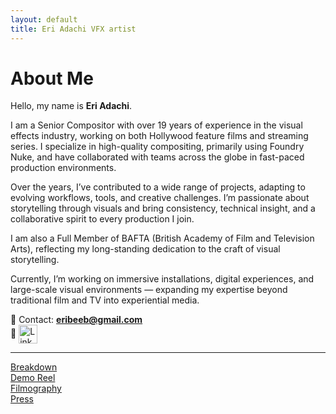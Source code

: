 ```yaml
---
layout: default
title: Eri Adachi VFX artist
---
```



# About Me

Hello, my name is **Eri Adachi**.

I am a Senior Compositor with over 19 years of experience in the visual effects industry, working on both Hollywood feature films and streaming series. I specialize in high-quality compositing, primarily using Foundry Nuke, and have collaborated with teams across the globe in fast-paced production environments.

Over the years, I’ve contributed to a wide range of projects, adapting to evolving workflows, tools, and creative challenges. I’m passionate about storytelling through visuals and bring consistency, technical insight, and a collaborative spirit to every production I join.

I am also a Full Member of BAFTA (British Academy of Film and Television Arts), reflecting my long-standing dedication to the craft of visual storytelling.

Currently, I’m working on immersive installations, digital experiences, and large-scale visual environments — expanding my expertise beyond traditional film and TV into experiential media.

📧 Contact: **eribeeb@gmail.com**  
🔗 <a href="https://www.linkedin.com/in/eriadachi" target="_blank">
  <img src="https://upload.wikimedia.org/wikipedia/commons/c/ca/LinkedIn_logo_initials.png" alt="LinkedIn" width="30" style="vertical-align: middle;">
</a>


---

[Breakdown](/pages/breakdown-2/)  
[Demo Reel](/pages/demoreel/)  
[Filmography](/pages/filmography/)  
[Press](/pages/press/)
